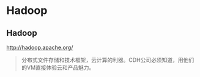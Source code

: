 # Hadoop

## Hadoop

http://hadoop.apache.org/

> 分布式文件存储和技术框架，云计算的利器。CDH公司必须知道，用他们的VM直接体验云和产品魅力。
  